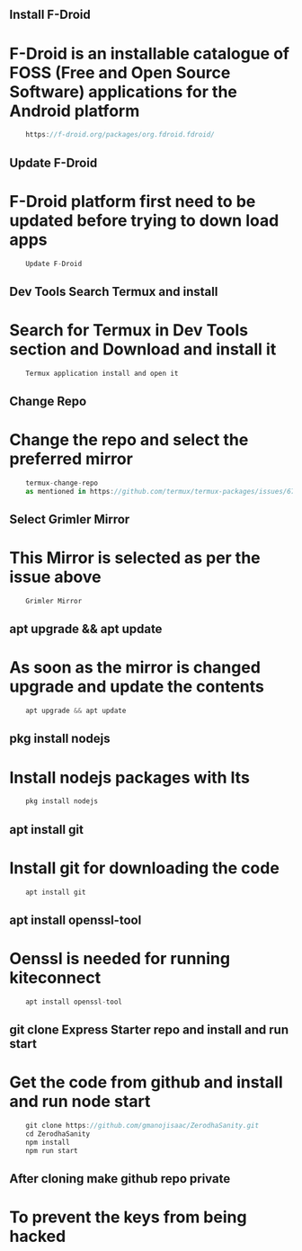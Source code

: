 ## Install F-Droid
# F-Droid is an installable catalogue of FOSS (Free and Open Source Software) applications for the Android platform

```typescript
    https://f-droid.org/packages/org.fdroid.fdroid/
```
## Update F-Droid
# F-Droid platform first need to be updated before trying to down load apps

```typescript
    Update F-Droid
```
## Dev Tools Search Termux and install
# Search for Termux in Dev Tools section and Download and install it

```typescript
    Termux application install and open it
```

## Change Repo
# Change the repo and select the preferred mirror

```typescript
    termux-change-repo
    as mentioned in https://github.com/termux/termux-packages/issues/6726
```

## Select Grimler Mirror
# This Mirror is selected as per the issue above

```typescript
    Grimler Mirror
```

## apt upgrade && apt update
# As soon as the mirror is changed upgrade and update the contents

```typescript
    apt upgrade && apt update
```

## pkg install nodejs
# Install nodejs packages with lts

```typescript
    pkg install nodejs
```

## apt install git
# Install git for downloading the code

```typescript
    apt install git
```

## apt install openssl-tool
# Oenssl is needed for running kiteconnect

```typescript
    apt install openssl-tool
```

## git clone Express Starter repo and install and run start
# Get the code from github and install and run node start

```typescript
    git clone https://github.com/gmanojisaac/ZerodhaSanity.git
    cd ZerodhaSanity
    npm install
    npm run start
```

## After cloning make github repo private
# To prevent the keys from being hacked